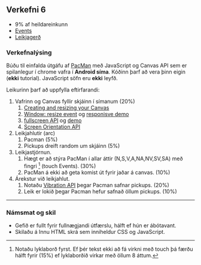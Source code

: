 ## Verkefni 6

- 9% af heildareinkunn
- [Events](https://github.com/GunnarThorunnarson/FORR3JS05DU/wiki/Events)
- [Leikjagerð](https://github.com/GunnarThorunnarson/FORR3JS05DU/wiki/Leikjager%C3%B0)


### Verkefnalýsing

Búðu til einfalda útgáfu af [PacMan](https://en.wikipedia.org/wiki/Pac-Man) með JavaScript og Canvas API sem er spilanlegur í chrome vafra í **Android síma**. Kóðinn þarf að vera þinn eigin (**ekki** tutorial). JavaScript söfn eru **ekki** leyfð.

Leikurinn þarf að uppfylla eftirfarandi:

1. Vafrinn og Canvas fyllir skjáinn í símanum (20%)
   1. [Creating and resizing your Canvas](https://youtu.be/EO6OkltgudE?list=PLpPnRKq7eNW3We9VdCfx9fprhqXHwTPXL&t=166)
   1. [Window: resize event](https://developer.mozilla.org/en-US/docs/Web/API/Window/resize_event) og [responisve demo](https://youtu.be/vxljFhP2krI?list=PLpPnRKq7eNW3We9VdCfx9fprhqXHwTPXL&t=1272)
   1. [fullscreen API](https://developer.mozilla.org/en-US/docs/Web/API/Fullscreen_API) og [demo](https://youtu.be/D74Z_0I0CUk?t=786) 
   1. [Screen Orientation API](https://developer.mozilla.org/en-US/docs/Web/API/Screen_Orientation_API)
1. Leikjahlutir (arc)
   1. Pacman (5%)
   1. Pickups dreift random um skjáinn (5%)
1. Leikjastjórnun.
   1. Hægt er að stýra PacMan í allar áttir (N,S,V,A,NA,NV,SV,SA) með fingri [^*] (touch Events). (30%)
   1. PacMan á ekki að geta komist út fyrir jaðar á canvas. (10%)
1. Árekstur við leikjahlut.
   1. Notaðu [Vibration API](https://developer.mozilla.org/en-US/docs/Web/API/Vibration_API) þegar Pacman safnar pickups. (20%)
   1. Leik er lokið þegar Pacman hefur safnað öllum pickups. (10%)

[^*]: Notaðu lyklaborð fyrst. 
Ef þér tekst ekki að fá virkni með touch þá færðu hálft fyrir (15%) ef lyklaborðið virkar með öllum 8 áttum.

---

### Námsmat og skil	

* Gefið er fullt fyrir fullnægjandi útfærslu, hálft ef hún er ábótavant.
* Skilaðu á Innu HTML skrá sem inniheldur CSS og JavaScript.

 

